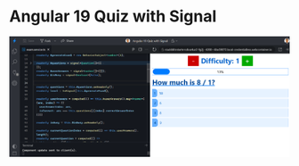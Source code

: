 # Angular 19 Quiz with Signal

![quiz](https://github.com/piyalidas10/Angular-19-Quiz-with-Signal/blob/21444e6aefa5ff8ef85cc3a5eec7497474084b2b/quiz.png)
